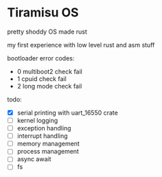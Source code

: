 # Tiramisu OS

pretty shoddy OS made rust

my first experience with low level rust and asm stuff

bootloader error codes:

- 0 multiboot2 check fail
- 1 cpuid check fail
- 2 long mode check fail

todo:

- [x] serial printing with uart_16550 crate
- [ ] kernel logging
- [ ] exception handling
- [ ] interrupt handling
- [ ] memory management
- [ ] process management
- [ ] async await
- [ ] fs
